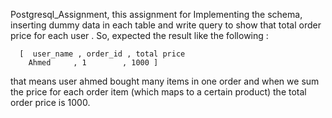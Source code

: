 Postgresql_Assignment, this assignment for Implementing the schema, inserting dummy data in each table and write query to show that total order price for each user . So, expected the result like the following :

      [  user_name , order_id , total price
        Ahmed     , 1        , 1000 ]
  
that means user ahmed bought many items in one order and when we sum the price for each order item (which maps to a certain product) the total order price is 1000.
